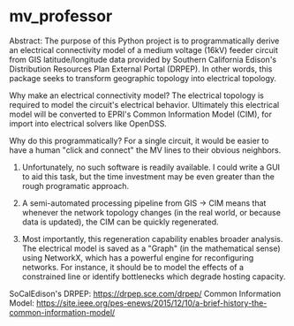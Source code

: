 # mv_professor

Abstract: The purpose of this Python project is to programmatically derive an electrical connectivity model
of a medium voltage (16kV) feeder circuit from GIS latitude/longitude data provided by Southern California
Edison's Distribution Resources Plan External Portal (DRPEP). In other words, this package seeks to transform
geographic topology into electrical topology.

Why make an electrical connectivity model? 
The electrical topology is required to model the circuit's electrical behavior. Ultimately this electrical model
will be converted to EPRI's Common Information Model (CIM), for import into electrical solvers like OpenDSS.

Why do this programmatically?
For a single circuit, it would be easier to have a human "click and connect" the MV lines to their obvious neighbors.

1) Unfortunately, no such software is readily available. I could write a GUI to aid this task, but the time 
investment may be even greater than the rough programatic approach.

2) A semi-automated processing pipeline from GIS -> CIM means that whenever the network topology changes (in the real world,
or because data is updated), the CIM can be quickly regenerated.

3) Most importantly, this regeneration capability enables broader analysis. The electrical model is saved as a "Graph" 
(in the mathematical sense) using NetworkX, which has a powerful engine for reconfiguring networks. For instance, it should be
to model the effects of a constrained line or identify bottlenecks which degrade hosting capacity.

SoCalEdison's DRPEP: https://drpep.sce.com/drpep/
Common Information Model: https://site.ieee.org/pes-enews/2015/12/10/a-brief-history-the-common-information-model/
